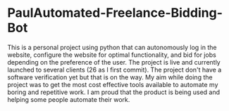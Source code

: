 # PaulAutomated-Freelance-Bidding-Bot
This is a personal project using python that can autonomously log in the website, configure the website for optimal functionality, and bid for jobs depending on the preference of the user. The project is live and currently launched to several clients (26 as I first commit). The project  don't have a software verification yet but that is on the way. My aim  while doing the project was to get the most cost effective tools available to automate my boring and repetitive work. I am proud that the product is being used and helping some people automate their work. 
